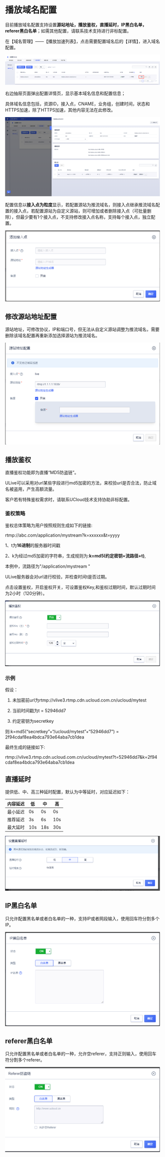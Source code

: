 # 播放域名配置

目前播放域名配置支持设置<strong>源站地址，播放鉴权，直播延时，IP黑白名单，referer黑白名单</strong>；如需其他配置，请联系技术支持进行非标配置。

在【域名管理】——【播放加速列表】，点击需要配置域名后的【详情】，进入域名配置。

![播放域名详情](../images/2021-域名管理播放加速详情.png)

右边抽屉页面弹出配置详情页，显示基本域名信息和配置信息；

具体域名信息包括，资源ID，接入点，CNAME，业务组，创建时间，状态和HTTPS加速，除了HTTPS加速，其他内容无法在此修改。

![播放域名配置详情](../images/2021-播放域名配置详情.png)

配置信息以<strong>接入点为粒度</strong>显示，若配置源站为推流域名，则接入点继承推流域名配置的接入点，若配置源站为自定义源站，则可增加或者删除接入点（可批量删除），但最少要有1个接入点，不支持修改接入点名称，支持每个接入点，独立配置。

![播放域名添加接入点](../images/2021-播放域名添加接入点.png)

## 修改源站地址配置

源站地址，可修改协议，IP和端口号，但无法从自定义源站调整为推流域名，需要删除该域名配置再重新添加选择源站为推流域名。

![播放域名源站地址配置](../images/2021-播放域名源站地址配置.png)

## 播放鉴权

直播鉴权功能即为直播“MD5防盗链”。

ULive可以采用对url某些字段进行md5加密的方法，来校验url是否合法，防止域名被盗用，产生高额流量。

客户若有特殊鉴权需求时，请联系UCloud技术支持协助非标配置。

### 鉴权策略

鉴权总体策略为用户按照规则生成如下的链接:

rtmp://abc.com/application/mystream?k=xxxxxx&t=yyyy

1、t为<strong>16进制</strong>的服务器时间戳

2、k为经过md5加密的字符串，生成规则为:<strong>k=md5(约定密钥+流路径+t)</strong>,

本例中，流路径为"/application/mystream "

ULive服务器会对url进行校验，并检查时间t是否过期。

点击设置鉴权，开启鉴权开关，可设置鉴权Key,和鉴权过期时间，默认过期时间为2小时（120分钟）。

![播放域名设置鉴权](../images/2021-播放域名设置鉴权.png)

### 示例

假设：

1. 未加密前url为rtmp://vlive3.rtmp.cdn.ucloud.com.cn/ucloud/mytest

2. 当前时间戳为t = 52946dd7

3. 约定密钥为secretkey

则:k=md5(“secretkey”+“/ucloud/mytest”+“52946dd7”) = 2f94cdaf8ea4bdca793e64aba7cb1dea

最终生成的链接如下:

rtmp://vlive3.rtmp.cdn.ucloud.com.cn/ucloud/mytest?t=52946dd7&k=2f94 cdaf8ea4bdca793e64aba7cb1dea

## 直播延时

提供低、中、高三种延时配置，默认为中等延时，对应延迟如下：

|内容延迟|低|中|高|
|------|------|-----|-----|
|最小延迟|0s|0s|0s|
|推荐延迟|3s|6s|10s|
|最大延时|10s|18s|30s|

![播放域名设置延时](../images/2021-播放域名设置延时.png)


## IP黑白名单

只允许配置黑名单或者白名单的一种，支持IP或者网段输入，使用回车符分割多个IP。

![播放域名ip黑白名单](../images/2021-播放域名IP黑白名单.png)

## referer黑白名单

只允许配置黑名单或者白名单的一种，允许空referer，支持正则输入，使用回车符分割多个referer。

![播放域名referer黑白名单](../images/2021-播放域名referer黑白名单.png)
